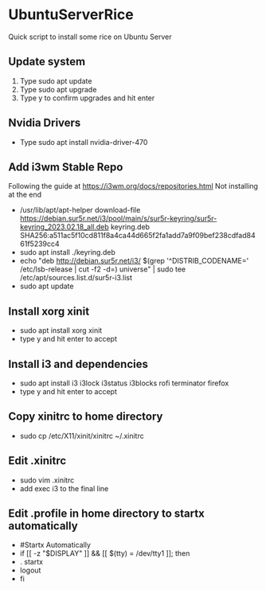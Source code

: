 # UbuntuServerRice
Quick script to install some rice on Ubuntu Server


## Update system
1. Type sudo apt update
2. Type sudo apt upgrade
3. Type y to confirm upgrades and hit enter

## Nvidia Drivers
* Type sudo apt install nvidia-driver-470

## Add i3wm Stable Repo
Following the guide at https://i3wm.org/docs/repositories.html
Not installing at the end
* /usr/lib/apt/apt-helper download-file https://debian.sur5r.net/i3/pool/main/s/sur5r-keyring/sur5r-keyring_2023.02.18_all.deb keyring.deb SHA256:a511ac5f10cd811f8a4ca44d665f2fa1add7a9f09bef238cdfad8461f5239cc4
*  sudo apt install ./keyring.deb
* echo "deb http://debian.sur5r.net/i3/ $(grep '^DISTRIB_CODENAME=' /etc/lsb-release | cut -f2 -d=) universe" | sudo tee /etc/apt/sources.list.d/sur5r-i3.list
* sudo apt update

## Install xorg xinit
* sudo apt install xorg xinit
* type y and hit enter to accept

## Install i3 and dependencies
* sudo apt install i3 i3lock i3status i3blocks rofi terminator firefox
* type y and hit enter to accept

## Copy xinitrc to home directory
* sudo cp /etc/X11/xinit/xinitrc ~/.xinitrc

## Edit .xinitrc
* sudo vim .xinitrc
* add exec i3 to the final line

## Edit .profile in home directory to startx automatically
* #Startx Automatically
* if [[ -z "$DISPLAY" ]] && [[ $(tty) = /dev/tty1 ]]; then
*  . startx
*  logout
* fi
